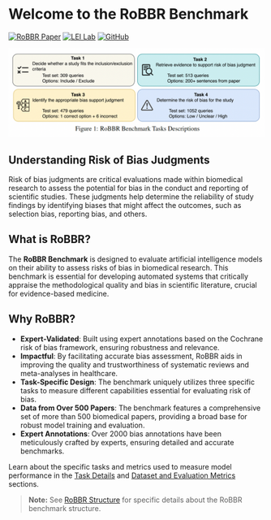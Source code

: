 # Welcome to the RoBBR Benchmark

[![RoBBR Paper](https://img.shields.io/badge/Paper-blue.svg?logo=read-the-docs&logoColor=white)](https://link_to_your_paper) [![LEI Lab](https://img.shields.io/badge/Lab%20Group-LEI%20Lab-blue.svg?logo=teams&logoColor=white)](https://lei.ucsd.edu/) [![GitHub](https://img.shields.io/badge/GitHub-RoBBR-blue.svg?logo=github&logoColor=white)](https://github.com/RoBBR-Benchmark/RoBBR)

![Figure 1: Overview of RoBBR Benchmark Tasks](figure1.png)

## Understanding Risk of Bias Judgments

Risk of bias judgments are critical evaluations made within biomedical research to assess the potential for bias in the conduct and reporting of scientific studies. These judgments help determine the reliability of study findings by identifying biases that might affect the outcomes, such as selection bias, reporting bias, and others.

## What is RoBBR?

The **RoBBR Benchmark** is designed to evaluate artificial intelligence models on their ability to assess risks of bias in biomedical research. This benchmark is essential for developing automated systems that critically appraise the methodological quality and bias in scientific literature, crucial for evidence-based medicine.

## Why RoBBR?

- **Expert-Validated**: Built using expert annotations based on the Cochrane risk of bias framework, ensuring robustness and relevance.
- **Impactful**: By facilitating accurate bias assessment, RoBBR aids in improving the quality and trustworthiness of systematic reviews and meta-analyses in healthcare.
- **Task-Specific Design**: The benchmark uniquely utilizes three specific tasks to measure different capabilities essential for evaluating risk of bias.
- **Data from Over 500 Papers**: The benchmark features a comprehensive set of more than 500 biomedical papers, providing a broad base for robust model training and evaluation.
- **Expert Annotations**: Over 2000 bias annotations have been meticulously crafted by experts, ensuring detailed and accurate benchmarks.

Learn about the specific tasks and metrics used to measure model performance in the [Task Details](./task_details) and [Dataset and Evaluation Metrics](./dataset_and_evaluation) sections.

> **Note:** See [RoBBR Structure](./structure) for specific details about the RoBBR benchmark structure.

